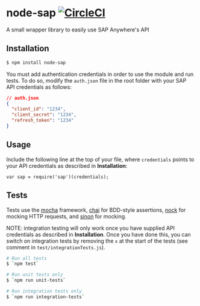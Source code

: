 # node-sap [![CircleCI](https://circleci.com/gh/DarylRodrigo/node-sap/tree/master.svg?style=svg)](https://circleci.com/gh/DarylRodrigo/node-sap/tree/master)

A small wrapper library to easily use SAP Anywhere's API

## Installation

```sh
$ npm install node-sap
```

You must add authentication credentials in order to use the module and run tests. To do so, modify the `auth.json` file in the root folder with your SAP API credentials as follows:
```json
// auth.json
{
  "client_id": "1234",
  "client_secret": "1234",
  "refresh_token": "1234"
}
```

## Usage

Include the following line at the top of your file, where `credentials` points to your API credentials as described in **Installation**:

`var sap = require('sap')(credentials);`

## Tests

Tests use the [mocha](https://github.com/mochajs/mocha) framework, [chai](https://github.com/chaijs/chai) for BDD-style assertions, [nock](https://github.com/node-nock/nock) for mocking HTTP requests, and [sinon](https://github.com/sinonjs/sinon) for mocking.

NOTE: integration testing will only work once you have supplied API credentials as described in **Installation**. Once you have done this, you can switch on integration tests by removing the `x` at the start of the tests (see comment in `test/integrationTests.js`).

```sh
# Run all tests
$ `npm test`

# Run unit tests only
$ `npm run unit-tests`

# Run integration tests only
$ `npm run integration-tests`
```
